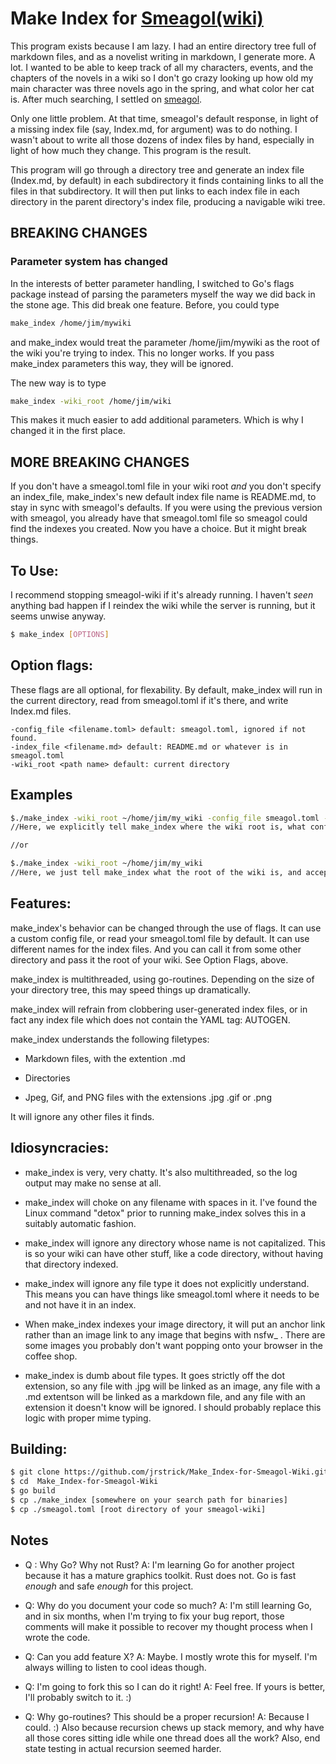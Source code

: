 # Make Index for [Smeagol(wiki)](https://github.com/AustinWise/smeagol)

This program exists because I am lazy. I had an entire directory tree full of markdown files, and as a novelist writing in markdown, I generate more. A lot. I wanted to be able to keep track of all my characters, events, and the chapters of the novels in a wiki so I don't go crazy looking up how old my main character was three novels ago in the spring, and what color her cat is. After much searching, I settled on [smeagol](https://github.com/AustinWise/smeagol).

Only one little problem. At that time, smeagol's default response, in light of a missing index file (say, Index.md, for argument) was to do nothing. I wasn't about to write all those dozens of index files by hand, especially in light of how much they change. This program is the result.

This program will go through a directory tree and generate an index file (Index.md, by default) in each subdirectory it finds containing links to all the files in that subdirectory. It will then put links to each index file in each directory in the parent directory's index file, producing a navigable wiki tree.

## BREAKING CHANGES

### Parameter system has changed

In the interests of better parameter handling, I switched to Go's flags package instead of parsing the parameters myself the way we did back in the stone age. This did break one feature. Before, you could type 

```bash
make_index /home/jim/mywiki
```

and make_index would treat the parameter /home/jim/mywiki as the root of the wiki you're trying to index. This no longer works. If you pass make_index parameters this way, they will be ignored.

The new way is to type

```bash
make_index -wiki_root /home/jim/wiki
```

This makes it much easier to add additional parameters. Which is why I changed it in the first place.

## MORE BREAKING CHANGES

If you don't have a smeagol.toml file in your wiki root *and* you don't specify an index_file, make_index's new default index file name is README.md, to stay in sync with smeagol's defaults. If you were using the previous version with smeagol, you already have that smeagol.toml file so smeagol could find the indexes you created. Now you have a choice. But it might break things.

## To Use:

I recommend stopping smeagol-wiki if it's already running. I haven't *seen* anything bad happen if I reindex the wiki while the server is running, but it seems unwise anyway.

```bash
$ make_index [OPTIONS]
```

## Option flags:

These flags are all optional, for flexability. By default, make_index will run in the current directory, read from smeagol.toml if it's there, and write Index.md files.

```
-config_file <filename.toml> default: smeagol.toml, ignored if not found.
-index_file <filename.md> default: README.md or whatever is in smeagol.toml
-wiki_root <path name> default: current directory
```

## Examples

```bash
$./make_index -wiki_root ~/home/jim/my_wiki -config_file smeagol.toml -index_file Index.md
//Here, we explicitly tell make_index where the wiki root is, what config file to load when it gets there, and //what file name to use when generating the index files.

//or

$./make_index -wiki_root ~/home/jim/my_wiki
//Here, we just tell make_index what the root of the wiki is, and accept smeagol.toml as our config file. If it's there, it will set the index file name to the same thing smeagol is using. Otherwise it will revert to my default, which is Index.md. Yes, I'm entirely aware this is different from smeagol's 
```

## Features:

make_index's behavior can be changed through the use of flags. It can use a custom config file, or read your smeagol.toml file by default. It can use different names for the index files. And you can call it from some other directory and pass it the root of your wiki. See Option Flags, above.

make_index is multithreaded, using go-routines. Depending on the size of your directory tree, this may speed things up dramatically.

make_index will refrain from clobbering user-generated index files, or in fact any index file which does not contain the YAML tag: AUTOGEN.

make_index understands the following filetypes:

- Markdown files, with the extention .md

- Directories

- Jpeg, Gif, and PNG files with the extensions .jpg .gif or .png

It will ignore any other files it finds.

## Idiosyncracies:

- make_index is very, very chatty. It's also multithreaded, so the log output may make no sense at all.

- make_index will choke on any filename with spaces in it. I've found the Linux command "detox" prior to running make_index solves this in a suitably automatic fashion.

- make_index will ignore any directory whose name is not capitalized. This is so your wiki can have other stuff, like a code directory, without having that directory indexed.

- make_index will ignore any file type it does not explicitly understand. This means you can have things like smeagol.toml where it needs to be and not have it in an index.

- When make_index indexes your image directory, it will put an anchor link rather than an image link to any image that begins with nsfw_ . There are some images you probably don't want popping onto your browser in the coffee shop.

- make_index is dumb about file types. It goes strictly off the dot extension, so any file with .jpg will be linked as an image, any file with a .md extentson will be linked as a markdown file, and any file with an extension it doesn't know will be ignored. I should probably replace this logic with proper mime typing.

## Building:

```bash
$ git clone https://github.com/jrstrick/Make_Index-for-Smeagol-Wiki.git
$ cd  Make_Index-for-Smeagol-Wiki
$ go build
$ cp ./make_index [somewhere on your search path for binaries]
$ cp ./smeagol.toml [root directory of your smeagol-wiki]
```

## Notes

- Q : Why Go? Why not Rust? A: I'm learning Go for another project because it has a mature graphics toolkit. Rust does not. Go is fast *enough* and safe *enough* for this project.

- Q: Why do you document your code so much? A: I'm still learning Go, and in six months, when I'm trying to fix your bug report, those comments will make it possible to recover my thought process when I wrote the code.

- Q: Can you add feature X? A: Maybe. I mostly wrote this for myself. I'm always willing to listen to cool ideas though.

- Q: I'm going to fork this so I can do it right! A: Feel free. If yours is better, I'll probably switch to it. :)

- Q: Why go-routines? This should be a proper recursion! A: Because I could. :) Also because recursion chews up stack memory, and why have all those cores sitting idle while one thread does all the work? Also, end state testing in actual recursion seemed harder.
